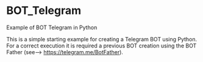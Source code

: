 # BOT_Telegram
Example of BOT Telegram in Python

This is a simple starting example for creating a Telegram BOT using Python.
For a correct execution it is required a previous BOT creation using the BOT Father (see--> https://telegram.me/BotFather).
